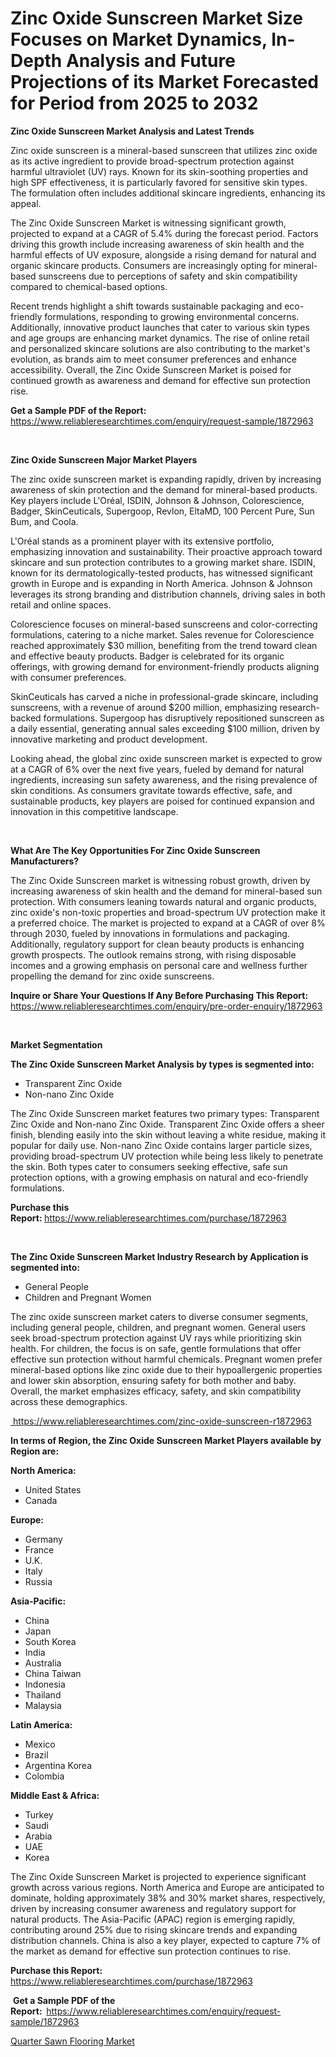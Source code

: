 <p><h1>Zinc Oxide Sunscreen Market Size Focuses on Market Dynamics, In-Depth Analysis and Future Projections of its Market Forecasted for Period from 2025 to 2032</h1></p><p><strong>Zinc Oxide Sunscreen Market Analysis and Latest Trends</strong></p>
<p><p>Zinc oxide sunscreen is a mineral-based sunscreen that utilizes zinc oxide as its active ingredient to provide broad-spectrum protection against harmful ultraviolet (UV) rays. Known for its skin-soothing properties and high SPF effectiveness, it is particularly favored for sensitive skin types. The formulation often includes additional skincare ingredients, enhancing its appeal.</p><p>The Zinc Oxide Sunscreen Market is witnessing significant growth, projected to expand at a CAGR of 5.4% during the forecast period. Factors driving this growth include increasing awareness of skin health and the harmful effects of UV exposure, alongside a rising demand for natural and organic skincare products. Consumers are increasingly opting for mineral-based sunscreens due to perceptions of safety and skin compatibility compared to chemical-based options.</p><p>Recent trends highlight a shift towards sustainable packaging and eco-friendly formulations, responding to growing environmental concerns. Additionally, innovative product launches that cater to various skin types and age groups are enhancing market dynamics. The rise of online retail and personalized skincare solutions are also contributing to the market's evolution, as brands aim to meet consumer preferences and enhance accessibility. Overall, the Zinc Oxide Sunscreen Market is poised for continued growth as awareness and demand for effective sun protection rise.</p></p>
<p><strong>Get a Sample PDF of the Report:&nbsp;</strong> <a href="https://www.reliableresearchtimes.com/enquiry/request-sample/1872963?utm_campaign=2225&utm_medium=2&utm_source=Github&utm_content=ia&utm_term=05022025&utm_id=zinc-oxide-sunscreen">https://www.reliableresearchtimes.com/enquiry/request-sample/1872963</a></p>
<p>&nbsp;</p>
<p><strong>Zinc Oxide Sunscreen Major Market Players</strong></p>
<p><p>The zinc oxide sunscreen market is expanding rapidly, driven by increasing awareness of skin protection and the demand for mineral-based products. Key players include L'Oréal, ISDIN, Johnson & Johnson, Colorescience, Badger, SkinCeuticals, Supergoop, Revlon, EltaMD, 100 Percent Pure, Sun Bum, and Coola.</p><p>L'Oréal stands as a prominent player with its extensive portfolio, emphasizing innovation and sustainability. Their proactive approach toward skincare and sun protection contributes to a growing market share. ISDIN, known for its dermatologically-tested products, has witnessed significant growth in Europe and is expanding in North America. Johnson & Johnson leverages its strong branding and distribution channels, driving sales in both retail and online spaces.</p><p>Colorescience focuses on mineral-based sunscreens and color-correcting formulations, catering to a niche market. Sales revenue for Colorescience reached approximately $30 million, benefiting from the trend toward clean and effective beauty products. Badger is celebrated for its organic offerings, with growing demand for environment-friendly products aligning with consumer preferences.</p><p>SkinCeuticals has carved a niche in professional-grade skincare, including sunscreens, with a revenue of around $200 million, emphasizing research-backed formulations. Supergoop has disruptively repositioned sunscreen as a daily essential, generating annual sales exceeding $100 million, driven by innovative marketing and product development.</p><p>Looking ahead, the global zinc oxide sunscreen market is expected to grow at a CAGR of 6% over the next five years, fueled by demand for natural ingredients, increasing sun safety awareness, and the rising prevalence of skin conditions. As consumers gravitate towards effective, safe, and sustainable products, key players are poised for continued expansion and innovation in this competitive landscape.</p></p>
<p>&nbsp;</p>
<p><strong>What Are The Key Opportunities For Zinc Oxide Sunscreen Manufacturers?</strong></p>
<p><p>The Zinc Oxide Sunscreen market is witnessing robust growth, driven by increasing awareness of skin health and the demand for mineral-based sun protection. With consumers leaning towards natural and organic products, zinc oxide's non-toxic properties and broad-spectrum UV protection make it a preferred choice. The market is projected to expand at a CAGR of over 8% through 2030, fueled by innovations in formulations and packaging. Additionally, regulatory support for clean beauty products is enhancing growth prospects. The outlook remains strong, with rising disposable incomes and a growing emphasis on personal care and wellness further propelling the demand for zinc oxide sunscreens.</p></p>
<p><strong>Inquire or Share Your Questions If Any Before Purchasing This Report:</strong> <a href="https://www.reliableresearchtimes.com/enquiry/pre-order-enquiry/1872963?utm_campaign=2225&utm_medium=2&utm_source=Github&utm_content=ia&utm_term=05022025&utm_id=zinc-oxide-sunscreen">https://www.reliableresearchtimes.com/enquiry/pre-order-enquiry/1872963</a></p>
<p>&nbsp;</p>
<p><strong>Market Segmentation</strong></p>
<p><strong>The Zinc Oxide Sunscreen Market Analysis by types is segmented into:</strong></p>
<p><ul><li>Transparent Zinc Oxide</li><li>Non-nano Zinc Oxide</li></ul></p>
<p><p>The Zinc Oxide Sunscreen market features two primary types: Transparent Zinc Oxide and Non-nano Zinc Oxide. Transparent Zinc Oxide offers a sheer finish, blending easily into the skin without leaving a white residue, making it popular for daily use. Non-nano Zinc Oxide contains larger particle sizes, providing broad-spectrum UV protection while being less likely to penetrate the skin. Both types cater to consumers seeking effective, safe sun protection options, with a growing emphasis on natural and eco-friendly formulations.</p></p>
<p><strong>Purchase this Report:&nbsp;</strong><a href="https://www.reliableresearchtimes.com/purchase/1872963?utm_campaign=2225&utm_medium=2&utm_source=Github&utm_content=ia&utm_term=05022025&utm_id=zinc-oxide-sunscreen">https://www.reliableresearchtimes.com/purchase/1872963</a></p>
<p>&nbsp;</p>
<p><strong>The Zinc Oxide Sunscreen Market Industry Research by Application is segmented into:</strong></p>
<p><ul><li>General People</li><li>Children and Pregnant Women</li></ul></p>
<p><p>The zinc oxide sunscreen market caters to diverse consumer segments, including general people, children, and pregnant women. General users seek broad-spectrum protection against UV rays while prioritizing skin health. For children, the focus is on safe, gentle formulations that offer effective sun protection without harmful chemicals. Pregnant women prefer mineral-based options like zinc oxide due to their hypoallergenic properties and lower skin absorption, ensuring safety for both mother and baby. Overall, the market emphasizes efficacy, safety, and skin compatibility across these demographics.</p></p>
<p><a href="https://www.reliableresearchtimes.com/zinc-oxide-sunscreen-r1872963?utm_campaign=2225&utm_medium=2&utm_source=Github&utm_content=ia&utm_term=05022025&utm_id=zinc-oxide-sunscreen">&nbsp;https://www.reliableresearchtimes.com/zinc-oxide-sunscreen-r1872963</a></p>
<p><strong>In terms of Region, the Zinc Oxide Sunscreen Market Players available by Region are:</strong></p>
<p>
    <p> <strong> North America: </strong>
        <ul>
            <li>United States</li>
            <li>Canada</li>
        </ul>
        </p> 
    <p> <strong> Europe: </strong>
        <ul>
            <li>Germany</li>
            <li>France</li>
            <li>U.K.</li>
            <li>Italy</li>
            <li>Russia</li>
        </ul>
        </p> 
    <p> <strong> Asia-Pacific: </strong>
        <ul>
            <li>China</li>
            <li>Japan</li>
            <li>South Korea</li>
            <li>India</li>
            <li>Australia</li>
            <li>China Taiwan</li>
            <li>Indonesia</li>
            <li>Thailand</li>
            <li>Malaysia</li>
        </ul>
        </p> 
    <p> <strong> Latin America: </strong>
        <ul>
            <li>Mexico</li>
            <li>Brazil</li>
            <li>Argentina Korea</li>
            <li>Colombia</li>
        </ul>
        </p> 
    <p> <strong> Middle East & Africa: </strong>
        <ul>
            <li>Turkey</li>
            <li>Saudi</li>
            <li>Arabia</li>
            <li>UAE</li>
            <li>Korea</li>
        </ul>
    </p>
    </p>
<p><p>The Zinc Oxide Sunscreen Market is projected to experience significant growth across various regions. North America and Europe are anticipated to dominate, holding approximately 38% and 30% market shares, respectively, driven by increasing consumer awareness and regulatory support for natural products. The Asia-Pacific (APAC) region is emerging rapidly, contributing around 25% due to rising skincare trends and expanding distribution channels. China is also a key player, expected to capture 7% of the market as demand for effective sun protection continues to rise.</p></p>
<p><strong>Purchase this Report: </strong><a href="https://www.reliableresearchtimes.com/purchase/1872963?utm_campaign=2225&utm_medium=2&utm_source=Github&utm_content=ia&utm_term=05022025&utm_id=zinc-oxide-sunscreen">https://www.reliableresearchtimes.com/purchase/1872963</a></p>
<p>&nbsp;<strong>Get a Sample PDF of the Report:&nbsp;&nbsp;</strong><a href="https://www.reliableresearchtimes.com/enquiry/request-sample/1872963?utm_campaign=2225&utm_medium=2&utm_source=Github&utm_content=ia&utm_term=05022025&utm_id=zinc-oxide-sunscreen">https://www.reliableresearchtimes.com/enquiry/request-sample/1872963</a></p>
<p><strong></strong></p>
<p><p><a href="https://github.com/lateshab69/Market-Research-Report-List-1/blob/main/quarter-sawn-flooring-market.md?utm_campaign=2225&utm_medium=2&utm_source=Github&utm_content=ia&utm_term=05022025&utm_id=zinc-oxide-sunscreen">Quarter Sawn Flooring Market</a></p></p>